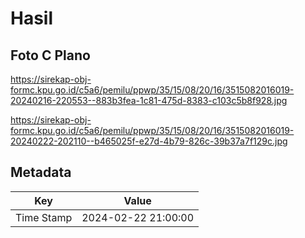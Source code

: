 # Hasil

## Foto C Plano

https://sirekap-obj-formc.kpu.go.id/c5a6/pemilu/ppwp/35/15/08/20/16/3515082016019-20240216-220553--883b3fea-1c81-475d-8383-c103c5b8f928.jpg

https://sirekap-obj-formc.kpu.go.id/c5a6/pemilu/ppwp/35/15/08/20/16/3515082016019-20240222-202110--b465025f-e27d-4b79-826c-39b37a7f129c.jpg


## Metadata

| Key        | Value               |
| ---------- | ------------------- |
| Time Stamp | 2024-02-22 21:00:00 |



